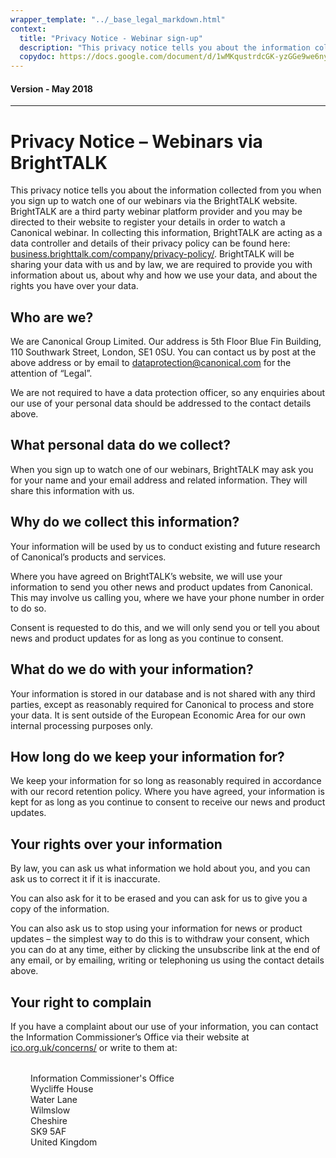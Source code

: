 ```yaml
---
wrapper_template: "../_base_legal_markdown.html"
context:
  title: "Privacy Notice - Webinar sign-up"
  description: "This privacy notice tells you about the information collected from you when you sign up to watch one of our webinars via the BrightTALK website."
  copydoc: https://docs.google.com/document/d/1wMKqustrdcGK-yzGGe9we6nyHDvLUPukQaPpMA5T6wk/edit
---
```

<h4 class="p-muted-heading">Version - May 2018</h4>
<hr style="margin-bottom: 2rem;" />

# Privacy Notice – Webinars via BrightTALK

This privacy notice tells you about the information collected from you when you sign up to watch one of our webinars via the BrightTALK website. BrightTALK are a third party webinar platform provider and you may be directed to their website to register your details in order to watch a Canonical webinar. In collecting this information, BrightTALK are acting as a data controller and details of their privacy policy can be found here: [business.brighttalk.com/company/privacy-policy/](https://business.brighttalk.com/company/privacy-policy/). BrightTALK will be sharing your data with us and by law, we are required to provide you with information about us, about why and how we use your data, and about the rights you have over your data.

## Who are we?

We are Canonical Group Limited. Our address is 5th Floor Blue Fin Building, 110 Southwark Street, London, SE1 0SU. You can contact us by post at the above address or by email to [dataprotection@canonical.com](mailto:dataprotection@canonical.com) for the attention of “Legal”.

We are not required to have a data protection officer, so any enquiries about our use of your personal data should be addressed to the contact details above.

## What personal data do we collect?

When you sign up to watch one of our webinars, BrightTALK may ask you for your name and your email address and related information. They will share this information with us.

## Why do we collect this information?

Your information will be used by us to conduct existing and future research of Canonical’s products and services.

Where you have agreed on BrightTALK’s website, we will use your information to send you other news and product updates from Canonical. This may involve us calling you, where we have your phone number in order to do so.

Consent is requested to do this, and we will only send you or tell you about news and product updates for as long as you continue to consent.

## What do we do with your information?

Your information is stored in our database and is not shared with any third parties, except as reasonably required for Canonical to process and store your data. It is sent outside of the European Economic Area for our own internal processing purposes only.

## How long do we keep your information for?

We keep your information for so long as reasonably required in accordance with our record retention policy. Where you have agreed, your information is kept for as long as you continue to consent to receive our news and product updates.

## Your rights over your information

By law, you can ask us what information we hold about you, and you can ask us to correct it if it is inaccurate.

You can also ask for it to be erased and you can ask for us to give you a copy of the information.

You can also ask us to stop using your information for news or product updates – the simplest way to do this is to withdraw your consent, which you can do at any time, either by clicking the unsubscribe link at the end of any email, or by emailing, writing or telephoning us using the contact details above.

## Your right to complain

If you have a complaint about our use of your information, you can contact the Information Commissioner’s Office via their website at [ico.org.uk/concerns/](https://ico.org.uk/concerns/) or write to them at:

<div style="margin:2rem;">
Information Commissioner's Office<br />
Wycliffe House<br />
Water Lane<br />Wilmslow<br />
Cheshire<br />
SK9 5AF<br />
United Kingdom
</div>
